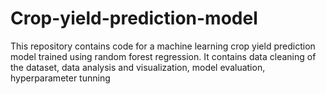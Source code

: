# Crop-yield-prediction-model
This repository contains code for a machine learning crop yield prediction model trained using random forest regression. It contains data cleaning of the dataset, data analysis and visualization, model evaluation, hyperparameter tunning 
